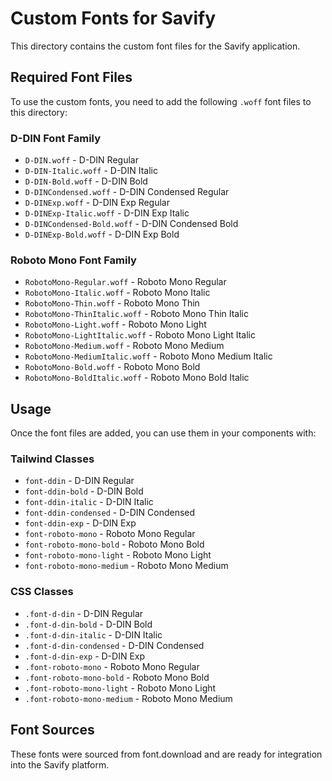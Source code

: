 # Custom Fonts for Savify

This directory contains the custom font files for the Savify application.

## Required Font Files

To use the custom fonts, you need to add the following `.woff` font files to this directory:

### D-DIN Font Family
- `D-DIN.woff` - D-DIN Regular
- `D-DIN-Italic.woff` - D-DIN Italic
- `D-DIN-Bold.woff` - D-DIN Bold
- `D-DINCondensed.woff` - D-DIN Condensed Regular
- `D-DINExp.woff` - D-DIN Exp Regular
- `D-DINExp-Italic.woff` - D-DIN Exp Italic
- `D-DINCondensed-Bold.woff` - D-DIN Condensed Bold
- `D-DINExp-Bold.woff` - D-DIN Exp Bold

### Roboto Mono Font Family
- `RobotoMono-Regular.woff` - Roboto Mono Regular
- `RobotoMono-Italic.woff` - Roboto Mono Italic
- `RobotoMono-Thin.woff` - Roboto Mono Thin
- `RobotoMono-ThinItalic.woff` - Roboto Mono Thin Italic
- `RobotoMono-Light.woff` - Roboto Mono Light
- `RobotoMono-LightItalic.woff` - Roboto Mono Light Italic
- `RobotoMono-Medium.woff` - Roboto Mono Medium
- `RobotoMono-MediumItalic.woff` - Roboto Mono Medium Italic
- `RobotoMono-Bold.woff` - Roboto Mono Bold
- `RobotoMono-BoldItalic.woff` - Roboto Mono Bold Italic

## Usage

Once the font files are added, you can use them in your components with:

### Tailwind Classes
- `font-ddin` - D-DIN Regular
- `font-ddin-bold` - D-DIN Bold
- `font-ddin-italic` - D-DIN Italic
- `font-ddin-condensed` - D-DIN Condensed
- `font-ddin-exp` - D-DIN Exp
- `font-roboto-mono` - Roboto Mono Regular
- `font-roboto-mono-bold` - Roboto Mono Bold
- `font-roboto-mono-light` - Roboto Mono Light
- `font-roboto-mono-medium` - Roboto Mono Medium

### CSS Classes
- `.font-d-din` - D-DIN Regular
- `.font-d-din-bold` - D-DIN Bold
- `.font-d-din-italic` - D-DIN Italic
- `.font-d-din-condensed` - D-DIN Condensed
- `.font-d-din-exp` - D-DIN Exp
- `.font-roboto-mono` - Roboto Mono Regular
- `.font-roboto-mono-bold` - Roboto Mono Bold
- `.font-roboto-mono-light` - Roboto Mono Light
- `.font-roboto-mono-medium` - Roboto Mono Medium

## Font Sources

These fonts were sourced from font.download and are ready for integration into the Savify platform.
